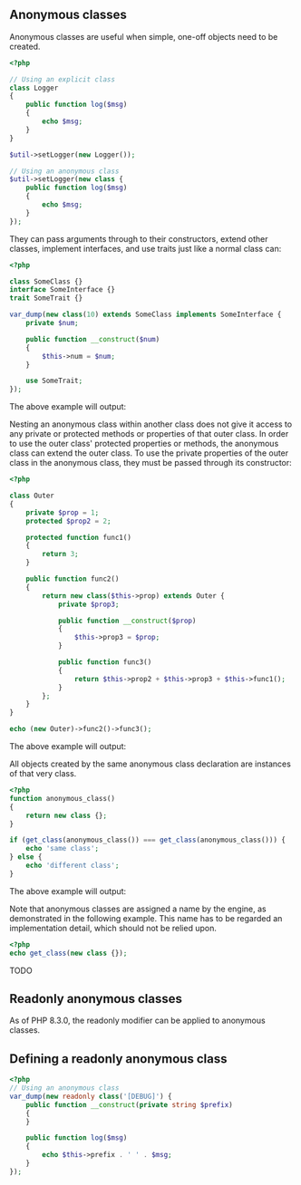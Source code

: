 
 
## Anonymous classes
 
 Anonymous classes are useful when simple, one-off objects need to be created. 
 
 

```php
<?php

// Using an explicit class
class Logger
{
    public function log($msg)
    {
        echo $msg;
    }
}

$util->setLogger(new Logger());

// Using an anonymous class
$util->setLogger(new class {
    public function log($msg)
    {
        echo $msg;
    }
});
```
 
 
 They can pass arguments through to their constructors, extend other classes, implement interfaces, and use traits just like a normal class can: 
 
 

```php
<?php

class SomeClass {}
interface SomeInterface {}
trait SomeTrait {}

var_dump(new class(10) extends SomeClass implements SomeInterface {
    private $num;

    public function __construct($num)
    {
        $this->num = $num;
    }

    use SomeTrait;
});
```
 
The above example will output:
 
<!-- start screen -->
<!--


object(class@anonymous)#1 (1) {
  ["Command line code0x104c5b612":"class@anonymous":private]=>
  int(10)
}

  
-->
 
 
 Nesting an anonymous class within another class does not give it access to any private or protected methods or properties of that outer class. In order to use the outer class' protected properties or methods, the anonymous class can extend the outer class. To use the private properties of the outer class in the anonymous class, they must be passed through its constructor: 
 
 

```php
<?php

class Outer
{
    private $prop = 1;
    protected $prop2 = 2;

    protected function func1()
    {
        return 3;
    }

    public function func2()
    {
        return new class($this->prop) extends Outer {
            private $prop3;

            public function __construct($prop)
            {
                $this->prop3 = $prop;
            }

            public function func3()
            {
                return $this->prop2 + $this->prop3 + $this->func1();
            }
        };
    }
}

echo (new Outer)->func2()->func3();
```
 
The above example will output:
 
<!-- start screen -->
<!--


6

  
-->
 
 
 All objects created by the same anonymous class declaration are instances of that very class. 
 
 

```php
<?php
function anonymous_class()
{
    return new class {};
}

if (get_class(anonymous_class()) === get_class(anonymous_class())) {
    echo 'same class';
} else {
    echo 'different class';
}
```
 
The above example will output:
 
<!-- start screen -->
<!--


same class

  
-->
 
 
<div class="note">
     
 Note that anonymous classes are assigned a name by the engine, as demonstrated in the following example. This name has to be regarded an implementation detail, which should not be relied upon. 
 
 

```php
<?php
echo get_class(new class {});
```
 TODO 
<!-- start screen -->
<!--


class@anonymous/in/oNi1A0x7f8636ad2021

   
-->
 
 
</div>
 
 
## Readonly anonymous classes
 
 As of PHP 8.3.0, the readonly modifier can be applied to anonymous classes. 
 
<div class="example">
     
## Defining a readonly anonymous class
 

```php
<?php
// Using an anonymous class
var_dump(new readonly class('[DEBUG]') {
    public function __construct(private string $prefix)
    {
    }

    public function log($msg)
    {
        echo $this->prefix . ' ' . $msg;
    }
});
```
 
</div>
 

